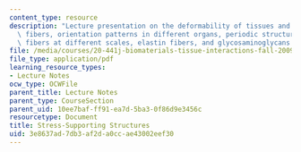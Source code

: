 ```yaml
---
content_type: resource
description: "Lecture presentation on the deformability of tissues and organs, collagen\
  \ fibers, orientation patterns in different organs, periodic structure of \r\ncrystalline\
  \ fibers at different scales, elastin fibers, and glycosaminoglycans (GAGs)."
file: /media/courses/20-441j-biomaterials-tissue-interactions-fall-2009/3e8637ad7db3af2da0ccae43002eef30_MIT20_441JF09_lec05b_iy.pdf
file_type: application/pdf
learning_resource_types:
- Lecture Notes
ocw_type: OCWFile
parent_title: Lecture Notes
parent_type: CourseSection
parent_uid: 10ee7baf-ff91-ea7d-5ba3-0f86d9e3456c
resourcetype: Document
title: Stress-Supporting Structures
uid: 3e8637ad-7db3-af2d-a0cc-ae43002eef30
---
```


